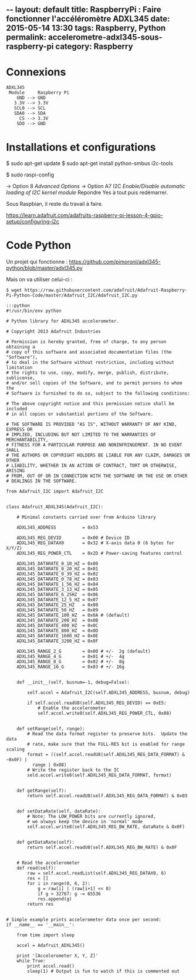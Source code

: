 --
layout: default
title: RaspberryPi : Faire fonctionner l'accéléromètre ADXL345
date: 2015-05-14 13:30
tags: Raspberry, Python
permalink: accelerometre-adxl345-sous-raspberry-pi
category: Raspberry
--

# Connexions

    ADXL345
     Module     Raspberry Pi
        GND --> GND
       3.3V --> 3.3V
       SCL0 --> SCL
       SDA0 --> SDA
         CS --> 3.3V
        SDO --> GND

# Installations et configurations

$ sudo apt-get update
$ sudo apt-get install python-smbus i2c-tools

$ sudo raspi-config

-> Option 8 *Advanced Options* 
-> Option A7 I2C *Enable/Disable automatic loading of I2C kernel module*
Repondre Yes à tout puis redémarrer.

Sous Raspbian, il reste du travail à faire.



https://learn.adafruit.com/adafruits-raspberry-pi-lesson-4-gpio-setup/configuring-i2c


# Code Python

Un projet qui fonctionne :
https://github.com/pimoroni/adxl345-python/blob/master/adxl345.py

Mais on va utiliser celui-ci :


    $ wget https://raw.githubusercontent.com/adafruit/Adafruit-Raspberry-Pi-Python-Code/master/Adafruit_I2C/Adafruit_I2C.py

    :::python
    #!/usr/bin/env python
     
    # Python library for ADXL345 accelerometer.
     
    # Copyright 2013 Adafruit Industries
     
    # Permission is hereby granted, free of charge, to any person obtaining a
    # copy of this software and associated documentation files (the "Software"),
    # to deal in the Software without restriction, including without limitation
    # the rights to use, copy, modify, merge, publish, distribute, sublicense,
    # and/or sell copies of the Software, and to permit persons to whom the
    # Software is furnished to do so, subject to the following conditions:
     
    # The above copyright notice and this permission notice shall be included
    # in all copies or substantial portions of the Software.
     
    # THE SOFTWARE IS PROVIDED "AS IS", WITHOUT WARRANTY OF ANY KIND, EXPRESS OR
    # IMPLIED, INCLUDING BUT NOT LIMITED TO THE WARRANTIES OF MERCHANTABILITY,
    # FITNESS FOR A PARTICULAR PURPOSE AND NONINFRINGEMENT. IN NO EVENT SHALL
    # THE AUTHORS OR COPYRIGHT HOLDERS BE LIABLE FOR ANY CLAIM, DAMAGES OR OTHER
    # LIABILITY, WHETHER IN AN ACTION OF CONTRACT, TORT OR OTHERWISE, ARISING
    # FROM, OUT OF OR IN CONNECTION WITH THE SOFTWARE OR THE USE OR OTHER
    # DEALINGS IN THE SOFTWARE.
     
    from Adafruit_I2C import Adafruit_I2C
     
     
    class Adafruit_ADXL345(Adafruit_I2C):
     
        # Minimal constants carried over from Arduino library
     
        ADXL345_ADDRESS          = 0x53
     
        ADXL345_REG_DEVID        = 0x00 # Device ID
        ADXL345_REG_DATAX0       = 0x32 # X-axis data 0 (6 bytes for X/Y/Z)
        ADXL345_REG_POWER_CTL    = 0x2D # Power-saving features control
     
        ADXL345_DATARATE_0_10_HZ = 0x00
        ADXL345_DATARATE_0_20_HZ = 0x01
        ADXL345_DATARATE_0_39_HZ = 0x02
        ADXL345_DATARATE_0_78_HZ = 0x03
        ADXL345_DATARATE_1_56_HZ = 0x04
        ADXL345_DATARATE_3_13_HZ = 0x05
        ADXL345_DATARATE_6_25HZ  = 0x06
        ADXL345_DATARATE_12_5_HZ = 0x07
        ADXL345_DATARATE_25_HZ   = 0x08
        ADXL345_DATARATE_50_HZ   = 0x09
        ADXL345_DATARATE_100_HZ  = 0x0A # (default)
        ADXL345_DATARATE_200_HZ  = 0x0B
        ADXL345_DATARATE_400_HZ  = 0x0C
        ADXL345_DATARATE_800_HZ  = 0x0D
        ADXL345_DATARATE_1600_HZ = 0x0E
        ADXL345_DATARATE_3200_HZ = 0x0F
     
        ADXL345_RANGE_2_G        = 0x00 # +/-  2g (default)
        ADXL345_RANGE_4_G        = 0x01 # +/-  4g
        ADXL345_RANGE_8_G        = 0x02 # +/-  8g
        ADXL345_RANGE_16_G       = 0x03 # +/- 16g
     
     
        def __init__(self, busnum=-1, debug=False):
     
            self.accel = Adafruit_I2C(self.ADXL345_ADDRESS, busnum, debug)
     
            if self.accel.readU8(self.ADXL345_REG_DEVID) == 0xE5:
                # Enable the accelerometer
                self.accel.write8(self.ADXL345_REG_POWER_CTL, 0x08)
     
     
        def setRange(self, range):
            # Read the data format register to preserve bits.  Update the data
            # rate, make sure that the FULL-RES bit is enabled for range scaling
            format = ((self.accel.readU8(self.ADXL345_REG_DATA_FORMAT) & ~0x0F) |
              range | 0x08)
            # Write the register back to the IC
            seld.accel.write8(self.ADXL345_REG_DATA_FORMAT, format)
     
     
        def getRange(self):
            return self.accel.readU8(self.ADXL345_REG_DATA_FORMAT) & 0x03
     
     
        def setDataRate(self, dataRate):
            # Note: The LOW_POWER bits are currently ignored,
            # we always keep the device in 'normal' mode
            self.accel.write8(self.ADXL345_REG_BW_RATE, dataRate & 0x0F)
     
     
        def getDataRate(self):
            return self.accel.readU8(self.ADXL345_REG_BW_RATE) & 0x0F
     
     
        # Read the accelerometer
        def read(self):
            raw = self.accel.readList(self.ADXL345_REG_DATAX0, 6)
            res = []
            for i in range(0, 6, 2):
                g = raw[i] | (raw[i+1] << 8)
                if g > 32767: g -= 65536
                res.append(g)
            return res
     
     
    # Simple example prints accelerometer data once per second:
    if __name__ == '__main__':
     
        from time import sleep
     
        accel = Adafruit_ADXL345()
     
        print '[Accelerometer X, Y, Z]'
        while True:
            print accel.read()
            sleep(1) # Output is fun to watch if this is commented out
